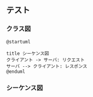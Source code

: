 ## テスト

### クラス図
```plantuml
@startuml

title シーケンス図
クライアント -> サーバ: リクエスト
サーバ --> クライアント: レスポンス
@enduml
```

### シーケンス図